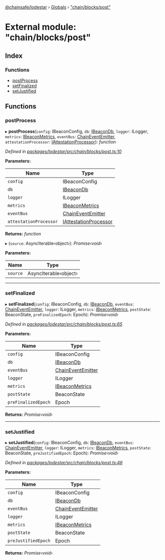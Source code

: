 [@chainsafe/lodestar](../README.md) › [Globals](../globals.md) › ["chain/blocks/post"](_chain_blocks_post_.md)

# External module: "chain/blocks/post"

## Index

### Functions

* [postProcess](_chain_blocks_post_.md#postprocess)
* [setFinalized](_chain_blocks_post_.md#setfinalized)
* [setJustified](_chain_blocks_post_.md#setjustified)

## Functions

###  postProcess

▸ **postProcess**(`config`: IBeaconConfig, `db`: [IBeaconDb](../interfaces/_db_api_beacon_interface_.ibeacondb.md), `logger`: ILogger, `metrics`: [IBeaconMetrics](../interfaces/_metrics_interface_.ibeaconmetrics.md), `eventBus`: [ChainEventEmitter](_chain_interface_.md#chaineventemitter), `attestationProcessor`: [IAttestationProcessor](../interfaces/_chain_interface_.iattestationprocessor.md)): *function*

*Defined in [packages/lodestar/src/chain/blocks/post.ts:10](https://github.com/ChainSafe/lodestar/blob/0cfbab631/packages/lodestar/src/chain/blocks/post.ts#L10)*

**Parameters:**

Name | Type |
------ | ------ |
`config` | IBeaconConfig |
`db` | [IBeaconDb](../interfaces/_db_api_beacon_interface_.ibeacondb.md) |
`logger` | ILogger |
`metrics` | [IBeaconMetrics](../interfaces/_metrics_interface_.ibeaconmetrics.md) |
`eventBus` | [ChainEventEmitter](_chain_interface_.md#chaineventemitter) |
`attestationProcessor` | [IAttestationProcessor](../interfaces/_chain_interface_.iattestationprocessor.md) |

**Returns:** *function*

▸ (`source`: AsyncIterable‹object›): *Promise‹void›*

**Parameters:**

Name | Type |
------ | ------ |
`source` | AsyncIterable‹object› |

___

###  setFinalized

▸ **setFinalized**(`config`: IBeaconConfig, `db`: [IBeaconDb](../interfaces/_db_api_beacon_interface_.ibeacondb.md), `eventBus`: [ChainEventEmitter](_chain_interface_.md#chaineventemitter), `logger`: ILogger, `metrics`: [IBeaconMetrics](../interfaces/_metrics_interface_.ibeaconmetrics.md), `postState`: BeaconState, `preFinalizedEpoch`: Epoch): *Promise‹void›*

*Defined in [packages/lodestar/src/chain/blocks/post.ts:65](https://github.com/ChainSafe/lodestar/blob/0cfbab631/packages/lodestar/src/chain/blocks/post.ts#L65)*

**Parameters:**

Name | Type |
------ | ------ |
`config` | IBeaconConfig |
`db` | [IBeaconDb](../interfaces/_db_api_beacon_interface_.ibeacondb.md) |
`eventBus` | [ChainEventEmitter](_chain_interface_.md#chaineventemitter) |
`logger` | ILogger |
`metrics` | [IBeaconMetrics](../interfaces/_metrics_interface_.ibeaconmetrics.md) |
`postState` | BeaconState |
`preFinalizedEpoch` | Epoch |

**Returns:** *Promise‹void›*

___

###  setJustified

▸ **setJustified**(`config`: IBeaconConfig, `db`: [IBeaconDb](../interfaces/_db_api_beacon_interface_.ibeacondb.md), `eventBus`: [ChainEventEmitter](_chain_interface_.md#chaineventemitter), `logger`: ILogger, `metrics`: [IBeaconMetrics](../interfaces/_metrics_interface_.ibeaconmetrics.md), `postState`: BeaconState, `preJustifiedEpoch`: Epoch): *Promise‹void›*

*Defined in [packages/lodestar/src/chain/blocks/post.ts:46](https://github.com/ChainSafe/lodestar/blob/0cfbab631/packages/lodestar/src/chain/blocks/post.ts#L46)*

**Parameters:**

Name | Type |
------ | ------ |
`config` | IBeaconConfig |
`db` | [IBeaconDb](../interfaces/_db_api_beacon_interface_.ibeacondb.md) |
`eventBus` | [ChainEventEmitter](_chain_interface_.md#chaineventemitter) |
`logger` | ILogger |
`metrics` | [IBeaconMetrics](../interfaces/_metrics_interface_.ibeaconmetrics.md) |
`postState` | BeaconState |
`preJustifiedEpoch` | Epoch |

**Returns:** *Promise‹void›*
